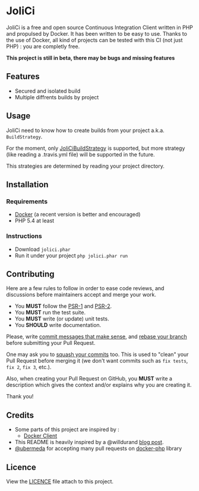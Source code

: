 # JoliCi

JoliCi is a free and open source Continuous Integration Client written in PHP and propulsed by Docker. It has been written to be easy to use.
Thanks to the use of Docker, all kind of projects can be tested with this CI (not just PHP) : you are completly free.

**This project is still in beta, there may be bugs and missing features**

## Features

* Secured and isolated build
* Multiple diffrents builds by project

## Usage

JoliCi need to know how to create builds from your project a.k.a. `BuildStrategy`. 

For the moment, only [JoliCiBuildStrategy](docs/strategies/JoliCiStrategy.md) is supported, but more strategy (like reading a .travis.yml file) will be supported in the future.

This strategies are determined by reading your project directory.

## Installation

### Requirements

* [Docker](http://docker.io) (a recent version is better and encouraged)
* PHP 5.4 at least

### Instructions

* Download `jolici.phar`
* Run it under your project `php jolici.phar run`

## Contributing

Here are a few rules to follow in order to ease code reviews, and discussions before maintainers accept and merge your work.

* You **MUST** follow the [PSR-1](http://www.php-fig.org/psr/1/) and [PSR-2](http://www.php-fig.org/psr/2/).
* You **MUST** run the test suite.
* You **MUST** write (or update) unit tests.
* You **SHOULD** write documentation.

Please, write [commit messages that make sense](http://tbaggery.com/2008/04/19/a-note-about-git-commit-messages.html), and [rebase your branch](http://git-scm.com/book/en/Git-Branching-Rebasing) before submitting your Pull Request.

One may ask you to [squash your commits](http://gitready.com/advanced/2009/02/10/squashing-commits-with-rebase.html) too. This is used to "clean" your Pull Request before merging it (we don't want commits such as `fix tests`, `fix 2`, `fix 3`, etc.).

Also, when creating your Pull Request on GitHub, you **MUST** write a description which gives the context and/or explains why you are creating it.

Thank you!

## Credits

* Some parts of this project are inspired by :
	* [Docker Client](https://github.com/dotcloud/docker/blob/master/commands.go)
* This README is heavily inspired by a @willdurand [blog post](http://williamdurand.fr/2013/07/04/on-open-sourcing-libraries/).
* [@ubermeda](https://github.com/ubermuda) for accepting many pull requests on [docker-php](https://github.com/stage1/docker-php) library

## Licence

View the [LICENCE](LICENCE) file attach to this project.